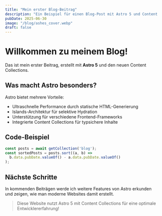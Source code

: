 ```yaml
---
title: "Mein erster Blog-Beitrag"
description: "Ein Beispiel für einen Blog-Post mit Astro 5 und Content Collections"
pubDate: 2025-06-30
image: "/blog/ashes_cover.webp"
draft: false
---
```


# Willkommen zu meinem Blog!

Das ist mein erster Beitrag, erstellt mit **Astro 5** und den neuen Content Collections.

## Was macht Astro besonders?

Astro bietet mehrere Vorteile:

- Ultraschnelle Performance durch statische HTML-Generierung
- Islands-Architektur für selektive Hydration
- Unterstützung für verschiedene Frontend-Frameworks
- Integrierte Content Collections für typsichere Inhalte

## Code-Beispiel

```javascript
const posts = await getCollection('blog');
const sortedPosts = posts.sort((a, b) => 
  b.data.pubDate.valueOf() - a.data.pubDate.valueOf()
);
```

## Nächste Schritte

In kommenden Beiträgen werde ich weitere Features von Astro erkunden und zeigen, wie man moderne Websites damit erstellt.

> Diese Website nutzt Astro 5 mit Content Collections für eine optimale Entwicklererfahrung!